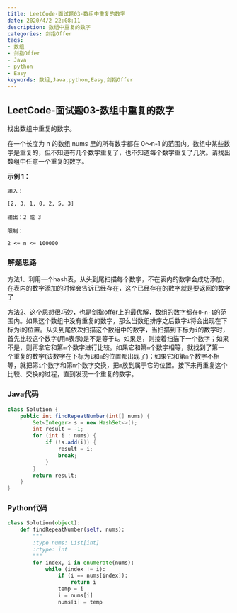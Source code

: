 ```yaml
---
title: LeetCode-面试题03-数组中重复的数字
date: 2020/4/2 22:08:11
description: 数组中重复的数字
categories: 剑指Offer
tags: 
- 数组
- 剑指Offer
- Java
- python
- Easy
keywords: 数组,Java,python,Easy,剑指Offer
---
```


## LeetCode-面试题03-数组中重复的数字

找出数组中重复的数字。

在一个长度为 n 的数组 nums 里的所有数字都在 0～n-1 的范围内。数组中某些数字是重复的，但不知道有几个数字重复了，也不知道每个数字重复了几次。请找出数组中任意一个重复的数字。

<!--more-->

**示例 1：**

```
输入：

[2, 3, 1, 0, 2, 5, 3]

输出：2 或 3 

限制：

2 <= n <= 100000
```

### 解题思路

方法1、利用一个hash表，从头到尾扫描每个数字，不在表内的数字会成功添加，在表内的数字添加的时候会告诉已经存在，这个已经存在的数字就是要返回的数字了

方法2、这个思想很巧妙，也是剑指offer上的最优解，数组的数字都在`0~n-1`的范围内。如果这个数组中没有重复的数字，那么当数组排序之后数字`i`将会出现在下标为i的位置。从头到尾依次扫描这个数组中的数字，当扫描到下标为`i`的数字时，首先比较这个数字(用`m`表示)是不是等于`i`。如果是，则接着扫描下一个数字；如果不是，则再拿它和第`m`个数字进行比较。如果它和第`m`个数字相等，就找到了第一个重复的数字(该数字在下标为`i`和`m`的位置都出现了)；如果它和第`m`个数字不相等，就把第`i`个数字和第`m`个数字交换，把`m`放到属于它的位置。接下来再重复这个比较、交换的过程，直到发现一个重复的数字。

### Java代码

```java
class Solution {
    public int findRepeatNumber(int[] nums) {
        Set<Integer> s = new HashSet<>();
        int result = -1;
        for (int i : nums) {
            if (!s.add(i)) {
                result = i;
                break;
            }
        }
        return result;
    }
}
```

### Python代码

```python
class Solution(object):
    def findRepeatNumber(self, nums):
        """
        :type nums: List[int]
        :rtype: int
        """
        for index, i in enumerate(nums):
            while (index != i):
                if (i == nums[index]):
                    return i
                temp = i
                i = nums[i]
                nums[i] = temp
```

